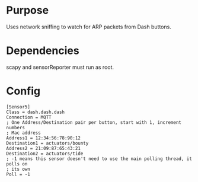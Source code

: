 # Purpose

Uses network sniffing to watch for ARP packets from Dash buttons.

# Dependencies

scapy and sensorReporter must run as root.

# Config

```
[Sensor5]
Class = dash.dash.dash
Connection = MQTT
; One Address/Destination pair per button, start with 1, increment numbers
; Mac address
Address1 = 12:34:56:78:90:12
Destination1 = actuators/bounty
Address2 = 21:09:87:65:43:21
Destination2 = actuators/tide
; -1 means this sensor doesn't need to use the main polling thread, it polls on
; its own
Poll = -1
```
